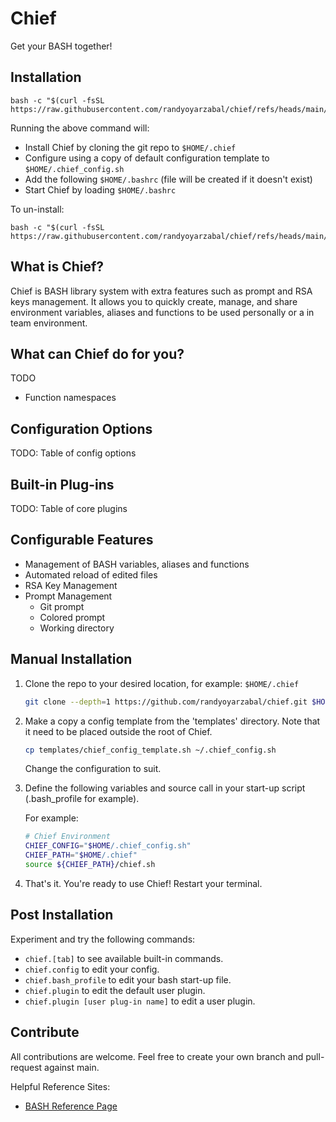 # Chief

Get your BASH together!

## Installation

```shell
bash -c "$(curl -fsSL https://raw.githubusercontent.com/randyoyarzabal/chief/refs/heads/main/tools/install.sh)"
```

Running the above command will:

- Install Chief by cloning the git repo to `$HOME/.chief`
- Configure using a copy of default configuration template to `$HOME/.chief_config.sh`
- Add the following `$HOME/.bashrc` (file will be created if it doesn't exist)
- Start Chief by loading `$HOME/.bashrc`

To un-install:

```shell
bash -c "$(curl -fsSL https://raw.githubusercontent.com/randyoyarzabal/chief/refs/heads/main/tools/uninstall.sh)"
```

## What is Chief?

Chief is BASH library system with extra features such as prompt and RSA keys management.  It allows you to quickly create, manage, and share environment variables, aliases and functions to be used personally or a in team environment.

## What can Chief do for you?

TODO

- Function namespaces

## Configuration Options

TODO: Table of config options

## Built-in Plug-ins

TODO: Table of core plugins

## Configurable Features

- Management of BASH variables, aliases and functions
- Automated reload of edited files
- RSA Key Management
- Prompt Management
  - Git prompt
  - Colored prompt
  - Working directory

## Manual Installation

1. Clone the repo to your desired location, for example: `$HOME/.chief`

    ```bash
    git clone --depth=1 https://github.com/randyoyarzabal/chief.git $HOME/.chief
    ```

2. Make a copy a config template from the 'templates' directory. Note that it need to be placed outside the root of Chief.

    ```bash
    cp templates/chief_config_template.sh ~/.chief_config.sh
    ```

    Change the configuration to suit.

3. Define the following variables and source call in your start-up script (.bash_profile for example).

    For example:

    ```bash
    # Chief Environment
    CHIEF_CONFIG="$HOME/.chief_config.sh"                                                                                                          
    CHIEF_PATH="$HOME/.chief"
    source ${CHIEF_PATH}/chief.sh
    ```

4. That's it. You're ready to use Chief! Restart your terminal.

## Post Installation

Experiment and try the following commands:

- `chief.[tab]` to see available built-in commands.
- `chief.config` to edit your config.
- `chief.bash_profile` to edit your bash start-up file.
- `chief.plugin` to edit the default user plugin.
- `chief.plugin [user plug-in name]` to edit a user plugin.

## Contribute

All contributions are welcome. Feel free to create your own branch and pull-request against main.

Helpful Reference Sites:

- [BASH Reference Page](https://www.gnu.org/software/bash/manual/bash.html)
